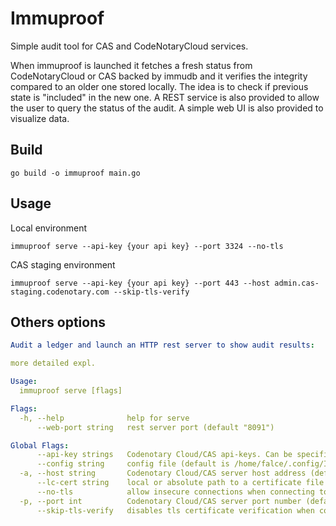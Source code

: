 # Immuproof

Simple audit tool for CAS and CodeNotaryCloud services.

When immuproof is launched it fetches a fresh status from CodeNotaryCloud or CAS backed by immudb and it verifies the integrity compared to an older one stored locally.
The idea is to check if previous state is "included" in the new one.
A REST service is also provided to allow the user to query the status of the audit.
A simple web UI is also provided to visualize data.

## Build

```shell
go build -o immuproof main.go
```

## Usage

Local environment

```shell
immuproof serve --api-key {your api key} --port 3324 --no-tls
```

CAS staging environment

```shell
immuproof serve --api-key {your api key} --port 443 --host admin.cas-staging.codenotary.com --skip-tls-verify
```

## Others options

```yaml
Audit a ledger and launch an HTTP rest server to show audit results:

more detailed expl.

Usage:
  immuproof serve [flags]

Flags:
  -h, --help              help for serve
      --web-port string   rest server port (default "8091")

Global Flags:
      --api-key strings   Codenotary Cloud/CAS api-keys. Can be specified multiple times. First key is used for signing. For each key provided related ledger is audit. If no key is provided, no audit is performed
      --config string     config file (default is /home/falce/.config/ImmuProof/.immuproof.yaml)
  -a, --host string       Codenotary Cloud/CAS server host address (default "localhost")
      --lc-cert string    local or absolute path to a certificate file needed to set up tls connection to a Codenotary Cloud/CAS server
      --no-tls            allow insecure connections when connecting to a Codenotary Cloud/CAS server
  -p, --port int          Codenotary Cloud/CAS server port number (default 443)
      --skip-tls-verify   disables tls certificate verification when connecting to a Codenotary Cloud/CAS server
```
